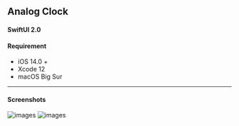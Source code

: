 ## Analog Clock
#### SwiftUI 2.0

#### Requirement
* iOS 14.0 + 
* Xcode 12
* macOS Big Sur
****
#### Screenshots
![images](https://github.com/OrangeFlavoredDerek/Analog-Clock-SwiftUI-2.0-/blob/main/Screenshots/Simulator%20Screen%20Shot%20-%20iPhone%2011%20Pro%20-%202020-09-11%20at%2013.34.23.png)
![images](https://github.com/OrangeFlavoredDerek/Analog-Clock-SwiftUI-2.0-/blob/main/Screenshots/Simulator%20Screen%20Shot%20-%20iPhone%2011%20Pro%20-%202020-09-11%20at%2013.34.32.png)